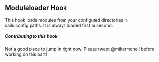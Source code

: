 ## Moduleloader Hook

This hook loads modules from your configured directories in sails.config.paths.  It is always loaded first or second.

##### Contributing to this hook
Not a good place to jump in right now.  Please tweet @mikermcneil before working on this part!
